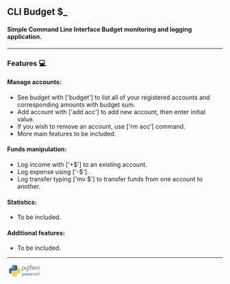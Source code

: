 ## __CLI Budget $___
#### Simple Command Line Interface Budget monitoring and logging application.
----
### **Features** 💻

#### Manage accounts:
- See budget with ['budget'] to list all of your registered accounts and corresponding amounts with budget sum. 
- Add account with ['add acc'] to add new account, then enter initial value.
- If you wish to remove an account, use ['rm acc'] command.
- More main features to be included.

#### Funds manipulation:
- Log income with ['+$'] to an existing account.
- Log expense using ['-$'].
- Log transfer typing ['mv $'] to transfer funds from one account to another.

#### Statistics:
- To be included.

#### Additional features:
 - To be included.

----
<img src="Python Powered 200x80.png" alt="drawing" width="80"/>
